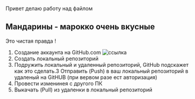 Привет делаю работу над файлом

## Мандарины - марокко очень вкусные
Это чистая правда !

1. Создание аккаунта на GitHub.com ![ccылка](https://github.com)
2. Создать локальный репозиторий
3. Подружить локальный и удаленный репозиторий, GitHub подскажет как это сделать.3
Отправить (Push) в ваш локальный репозиторий в удаленый на GitHUB (при вервом разе ест авторизация)
4. Провести изменинея с другого ПК
5. Выкачать (Pull) из удаленки в локальный репозиторий
